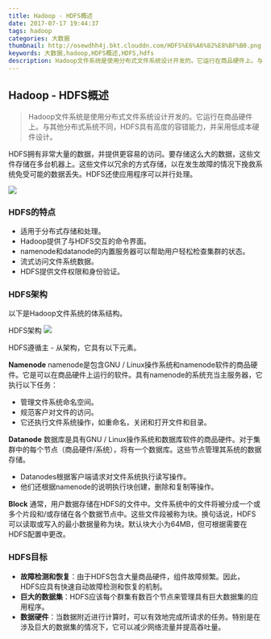 ```yaml
---
title: Hadoop - HDFS概述
date: 2017-07-17 19:44:37
tags: hadoop
categories: 大数据
thumbnail: http://osewdhh4j.bkt.clouddn.com/HDFS%E6%A6%82%E8%BF%B0.png
keywords: 大数据,hadoop,HDFS概述,HDFS,hdfs
description: Hadoop文件系统是使用分布式文件系统设计开发的。它运行在商品硬件上。与其他分布式系统不同，HDFS具有高度的容错能力，并采用低成本硬件设计。HDFS拥有非常大量的数据，并提供更容易的访问。要存储这么大的数据，这些文件存储在多台机器上。这些文件以冗余的方式存储，以在发生故障的情况下挽救系统免受可能的数据丢失。HDFS还使应用程序可以并行处理。
---
```


## Hadoop - HDFS概述

> Hadoop文件系统是使用分布式文件系统设计开发的。它运行在商品硬件上。与其他分布式系统不同，HDFS具有高度的容错能力，并采用低成本硬件设计。

HDFS拥有非常大量的数据，并提供更容易的访问。要存储这么大的数据，这些文件存储在多台机器上。这些文件以冗余的方式存储，以在发生故障的情况下挽救系统免受可能的数据丢失。HDFS还使应用程序可以并行处理。

![](http://osewdhh4j.bkt.clouddn.com/HDFS%E6%A6%82%E8%BF%B0.png)

### HDFS的特点

 - 适用于分布式存储和处理。
 - Hadoop提供了与HDFS交互的命令界面。
 - namenode和datanode的内置服务器可以帮助用户轻松检查集群的状态。 
 - 流式访问文件系统数据。
 - HDFS提供文件权限和身份验证。

### HDFS架构
以下是Hadoop文件系统的体系结构。

HDFS架构
![](http://osewdhh4j.bkt.clouddn.com/hdfs_architecture.jpg)

HDFS遵循主 - 从架构，它具有以下元素。

**Namenode**
namenode是包含GNU / Linux操作系统和namenode软件的商品硬件。它是可以在商品硬件上运行的软件。具有namenode的系统充当主服务器，它执行以下任务：

 - 管理文件系统命名空间。
 - 规范客户对文件的访问。
 - 它还执行文件系统操作，如重命名，关闭和打开文件和目录。

**Datanode**
数据库是具有GNU / Linux操作系统和数据库软件的商品硬件。对于集群中的每个节点（商品硬件/系统），将有一个数据库。这些节点管理其系统的数据存储。

 - Datanodes根据客户端请求对文件系统执行读写操作。
 - 他们还根据namenode的说明执行块创建，删除和复制等操作。

**Block**
通常，用户数据存储在HDFS的文件中。文件系统中的文件将被分成一个或多个片段和/或存储在各个数据节点中。这些文件段被称为块。换句话说，HDFS可以读取或写入的最小数据量称为块。默认块大小为64MB，但可根据需要在HDFS配置中更改。

### HDFS目标

 - **故障检测和恢复**：由于HDFS包含大量商品硬件，组件故障频繁。因此，HDFS应具有快速自动故障检测和恢复的机制。
 - **巨大的数据集**：HDFS应该每个群集有数百个节点来管理具有巨大数据集的应用程序。
 - **数据硬件**：当数据附近进行计算时，可以有效地完成所请求的任务。特别是在涉及巨大的数据集的情况下，它可以减少网络流量并提高吞吐量。




